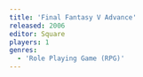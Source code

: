 ```yaml
---
title: 'Final Fantasy V Advance'
released: 2006
editor: Square
players: 1
genres:
  - 'Role Playing Game (RPG)'
---
```

